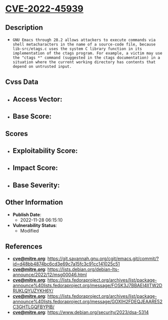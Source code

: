 
# [CVE-2022-45939](https://git.savannah.gnu.org/cgit/emacs.git/commit/?id=d48bb4874bc6cd3e69c7a15fc3c91cc141025c51)

## Description

- `GNU Emacs through 28.2 allows attackers to execute commands via shell metacharacters in the name of a source-code file, because lib-src/etags.c uses the system C library function in its implementation of the ctags program. For example, a victim may use the "ctags *" command (suggested in the ctags documentation) in a situation where the current working directory has contents that depend on untrusted input.`

## Cvss Data

- **Access Vector**:
  - 
- **Base Score**:
  - 

## Scores

- **Exploitability Score**:
  - 
- **Impact Score**:
  - 
- **Base Severity**:
  - 

## Other Information

- **Publish Date**:
  - 2022-11-28 06:15:10
- **Vulnerability Status**:
  - Modified

## References

- **cve@mitre.org**: https://git.savannah.gnu.org/cgit/emacs.git/commit/?id=d48bb4874bc6cd3e69c7a15fc3c91cc141025c51
- **cve@mitre.org**: https://lists.debian.org/debian-lts-announce/2022/12/msg00046.html
- **cve@mitre.org**: https://lists.fedoraproject.org/archives/list/package-announce%40lists.fedoraproject.org/message/FOSK3J7BBAEI4IITW2DRUKLQYUZYKH6Y/
- **cve@mitre.org**: https://lists.fedoraproject.org/archives/list/package-announce%40lists.fedoraproject.org/message/GOXIH2FDEQJEAARE52C3GHTLGQFBYPIB/
- **cve@mitre.org**: https://www.debian.org/security/2023/dsa-5314
